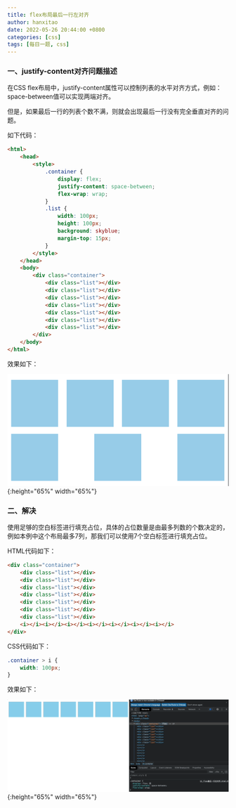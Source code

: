 ```yaml
---
title: flex布局最后一行左对齐
author: hanxitao
date: 2022-05-26 20:44:00 +0800
categories: [css]
tags: [每日一题, css]
---
```


### 一、justify-content对齐问题描述

在CSS flex布局中，justify-content属性可以控制列表的水平对齐方式，例如：space-between值可以实现两端对齐。

但是，如果最后一行的列表个数不满，则就会出现最后一行没有完全垂直对齐的问题。

如下代码：

```html
<html>
    <head>
        <style>
            .container {
                display: flex;
                justify-content: space-between;
                flex-wrap: wrap;
            }
            .list {
                width: 100px;
                height: 100px;
                background: skyblue;
                margin-top: 15px;
            }
        </style>
    </head>
    <body>
        <div class="container">
            <div class="list"></div>
            <div class="list"></div>
            <div class="list"></div>
            <div class="list"></div>
            <div class="list"></div>
            <div class="list"></div>
            <div class="list"></div>
        </div>
    </body>
</html>
```

效果如下：

![flex_justify-content_space-between](/assets/img/css/flex/flex_justify-content_space-between.png){:height="65%" width="65%"}

### 二、解决

使用足够的空白标签进行填充占位，具体的占位数量是由最多列数的个数决定的，例如本例中这个布局最多7列，那我们可以使用7个空白标签进行填充占位。

HTML代码如下：

```html
<div class="container">
    <div class="list"></div>
    <div class="list"></div>
    <div class="list"></div>
    <div class="list"></div>
    <div class="list"></div>
    <div class="list"></div>
    <div class="list"></div>
    <i></i><i></i><i></i><i></i><i></i><i></i><i></i>
</div>
```

CSS代码如下：

```css
.container > i {
    width: 100px;
}
```

效果如下：

![flex_wrap_justify-content_space-between_solved](/assets/img/css/flex/flex_wrap_justify-content_space-between_solved.gif){:height="65%" width="65%"}